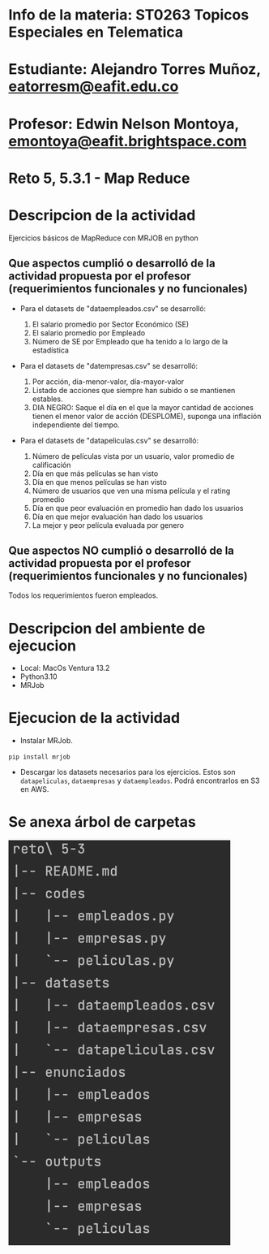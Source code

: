 # Info de la materia: ST0263 Topicos Especiales en Telematica

# Estudiante: Alejandro Torres Muñoz, eatorresm@eafit.edu.co

# Profesor: Edwin Nelson Montoya, emontoya@eafit.brightspace.com

# Reto 5, 5.3.1 - Map Reduce

# Descripcion de la actividad

Ejercicios básicos de MapReduce con MRJOB en python

## Que aspectos cumplió o desarrolló de la actividad propuesta por el profesor (requerimientos funcionales y no funcionales)

- Para el datasets de "dataempleados.csv" se desarrolló:

  1. El salario promedio por Sector Económico (SE)
  2. El salario promedio por Empleado
  3. Número de SE por Empleado que ha tenido a lo largo de la estadística

- Para el datasets de "datempresas.csv" se desarrolló:

  1. Por acción, dia-menor-valor, día-mayor-valor
  2. Listado de acciones que siempre han subido o se mantienen estables.
  3. DIA NEGRO: Saque el día en el que la mayor cantidad de acciones tienen el menor valor de acción (DESPLOME), suponga una inflación independiente del tiempo.

- Para el datasets de "datapeliculas.csv" se desarrolló:

  1. Número de películas vista por un usuario, valor promedio de calificación
  2. Día en que más películas se han visto
  3. Día en que menos películas se han visto
  4. Número de usuarios que ven una misma película y el rating promedio
  5. Día en que peor evaluación en promedio han dado los usuarios
  6. Día en que mejor evaluación han dado los usuarios
  7. La mejor y peor película evaluada por genero

## Que aspectos NO cumplió o desarrolló de la actividad propuesta por el profesor (requerimientos funcionales y no funcionales)

Todos los requerimientos fueron empleados.

# Descripcion del ambiente de ejecucion

- Local: MacOs Ventura 13.2
- Python3.10
- MRJob

# Ejecucion de la actividad

- Instalar MRJob.

`pip install mrjob`

- Descargar los datasets necesarios para los ejercicios. Estos son `datapeliculas`, `dataempresas` y `dataempleados`. Podrá encontrarlos en S3 en AWS.

# Se anexa árbol de carpetas
![](./enunciados/tree.png)
